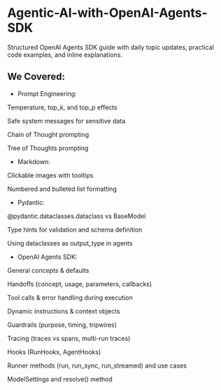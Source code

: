 # Agentic-AI-with-OpenAI-Agents-SDK
Structured OpenAI Agents SDK guide with daily topic updates, practical code examples, and inline explanations.

## We Covered:

- Prompt Engineering:
  
Temperature, top_k, and top_p effects

Safe system messages for sensitive data

Chain of Thought prompting

Tree of Thoughts prompting



- Markdown:
  
Clickable images with tooltips

Numbered and bulleted list formatting



- Pydantic:
  
@pydantic.dataclasses.dataclass vs BaseModel

Type hints for validation and schema definition

Using dataclasses as output_type in agents



- OpenAI Agents SDK:
  
General concepts & defaults

Handoffs (concept, usage, parameters, callbacks)

Tool calls & error handling during execution

Dynamic instructions & context objects

Guardrails (purpose, timing, tripwires)

Tracing (traces vs spans, multi-run traces)

Hooks (RunHooks, AgentHooks)

Runner methods (run, run_sync, run_streamed) and use cases

ModelSettings and resolve() method


